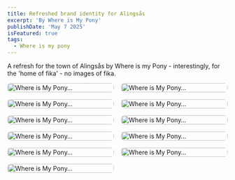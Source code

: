 ```yaml
---
title: Refreshed brand identity for Alingsås
excerpt: 'By Where is My Pony'
publishDate: 'May 7 2025'
isFeatured: true
tags:
  - Where is my pony
---
```


<style>
.gallery {
  display: grid;
  grid-template-columns: repeat(auto-fill, minmax(200px, 1fr));
  gap: 1rem;
}
.gallery img {
  width: 100%;
  height: auto;
  object-fit: cover;
  border-radius: 0.5rem;
}
</style>

A refresh for the town of Alingsås by Where is my Pony - interestingly, for the 'home of fika' - no images of fika. 

<div class="gallery">
  <img src="/alingsas/image1.png" alt="Where is My Pony…"/>
  <img src="/alingsas/image2.png" alt="Where is My Pony…"/>
  <img src="/alingsas/image3.png" alt="Where is My Pony…"/>
  <img src="/alingsas/image4.png" alt="Where is My Pony…"/>
  <img src="/alingsas/image5.png" alt="Where is My Pony…"/>
  <img src="/alingsas/image6.png" alt="Where is My Pony…"/>
  <img src="/alingsas/image8.png" alt="Where is My Pony…"/>
  <img src="/alingsas/image9.png" alt="Where is My Pony…"/>
  <img src="/alingsas/image10.png" alt="Where is My Pony…"/>
  <img src="/alingsas/image11.png" alt="Where is My Pony…"/>
  <img src="/alingsas/image12.png" alt="Where is My Pony…"/>
</div>
